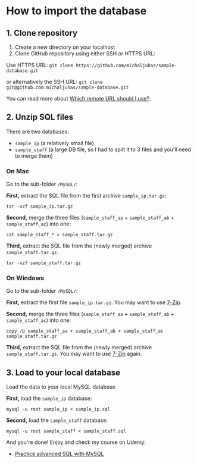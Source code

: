 # How to import the database

## 1. Clone repository

1. Create a new directory on your localhost
2. Clone GitHub repository using either SSH or HTTPS URL:

Use HTTPS URL: `git clone https://github.com/michaljuhas/sample-database.git`

or alternatively the SSH URL: `git clone git@github.com:michaljuhas/sample-database.git`

You can read more about [Which remote URL should I use?](https://help.github.com/articles/which-remote-url-should-i-use/).

## 2. Unzip SQL files

There are two databases:

* `sample_ip` (a relatively small file)
* `sample_staff` (a large DB file, so I had to split it to 3 files and you'll need to merge them)

### On Mac

Go to the sub-folder `/MySQL/`:

**First,** extract the SQL file from the first archive `sample_ip.tar.gz`:

`tar -xzf sample_ip.tar.gz`

**Second,** merge the three files (`sample_staff_aa` + `sample_staff_ab` + `sample_staff_ac`) into one:

```
cat sample_staff_* > sample_staff.tar.gz
```

**Third,** extract the SQL file from the (newly merged) archive `sample_staff.tar.gz`.

```
tar -xzf sample_staff.tar.gz
```

### On Windows

Go to the sub-folder `/MySQL/`:

**First,** extract the first file `sample_ip.tar.gz`. You may want to use [7-Zip](http://www.7-zip.org/).

**Second,** merge the three files (`sample_staff_aa` + `sample_staff_ab` + `sample_staff_ac`) into one:

`copy /b sample_staff_aa + sample_staff_ab + sample_staff_ac sample_staff.tar.gz`

**Third,**  extract  the SQL file from the (newly merged) archive `sample_staff.tar.gz`. You may want to use [7-Zip](http://www.7-zip.org/) again.


## 3. Load to your local database

Load the data to your local MySQL database

**First,** load the `sample_ip` database:

```
mysql -u root sample_ip < sample_ip.sql
```

**Second,** load the `sample_staff` database:

```
mysql -u root sample_staff < sample_staff.sql
```

And you're done! Enjoy and check my course on Udemy:

* [Practice advanced SQL with MySQL](https://www.udemy.com/practice-advanced-sql-with-mysql/)
